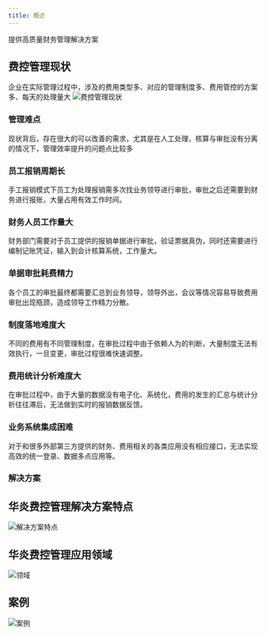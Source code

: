 ```yaml
---
title: 概述
---
```

提供高质量财务管理解决方案

## 费控管理现状
企业在实际管理过程中，涉及的费用类型多、对应的管理制度多、费用管控的方案多、每天的处理量大
![费控管理现状](/assets/费控.png)

### 管理难点
现状背后，存在很大的可以改善的需求，尤其是在人工处理，核算与审批没有分离的情况下，管理效率提升的问题点比较多
<div class="row">
    <div class="col col--4">
        <div class="card">
            <div class="card__header">
            <h3>员工报销周期长</h3>
            </div>
            <div class="card__body">
                <p>手工报销模式下员工为处理报销需多次找业务领导进行审批，审批之后还需要到财务进行报账，大量占用有效工作时间。</p>
            </div>
        </div>
    </div>
    <div class="col col--4">
        <div class="card">
            <div class="card__header">
            <h3>财务人员工作量大</h3>
            </div>
            <div class="card__body">
                <p>财务部门需要对于员工提供的报销单据进行审批，验证票据真伪，同时还需要进行编制记账凭证，输入到会计核算系统，工作量大。</p>
            </div>
        </div>
    </div>
    <div class="col col--4">
        <div class="card">
            <div class="card__header">
            <h3>单据审批耗费精力</h3>
            </div>
            <div class="card__body">
                <p>各个员工的审批最终都需要汇总到业务领导，领导外出，会议等情况容易导致费用审批出现瓶颈，造成领导工作精力分散。</p>
            </div>
        </div>
    </div>
</div>
<div class="row">
    <div class="col col--4">
        <div class="card">
            <div class="card__header">
            <h3>制度落地难度大</h3>
            </div>
            <div class="card__body">
                <p>不同的费用有不同管理制度，在审批过程中由于依赖人为的判断，大量制度无法有效执行，一旦变更，审批过程很难快速调整。</p>
            </div>
        </div>
    </div>
    <div class="col col--4">
        <div class="card">
            <div class="card__header">
            <h3>费用统计分析难度大</h3>
            </div>
            <div class="card__body">
                <p>在审批过程中，由于大量的数据没有电子化、系统化，费用的发生的汇总与统计分析往往滞后，无法做到实时的报销数据反馈。</p>
            </div>
        </div>
    </div>
    <div class="col col--4">
        <div class="card">
            <div class="card__header">
            <h3>业务系统集成困难</h3>
            </div>
            <div class="card__body">
                <p>对于和很多外部第三方提供的财务、费用相关的各类应用没有相应接口，无法实现高效的统一登录、数据多点应用等。</p>
            </div>
        </div>
    </div>
</div>

### 解决方案




## 华炎费控管理解决方案特点
![解决方案特点](/assets/费控1.png)

## 华炎费控管理应用领域
![领域](/assets/费控3.png)
<!-- <div class="row">
    <div class="col col--4">
        <div class="card">
            <div class="card__header">
            <h3>财务报账实现</h3>
            </div>
            <div class="card__body">
                <p>日常报销</p>
                <p>差旅报销</p>
                <p>营销业务</p>
                <p>培训会务</p>
                <p>借支付款等</p>
            </div>
        </div>
    </div>
    <div class="col col--4">
        <div class="card">
            <div class="card__header">
            <h3>费用执行控制</h3>
            </div>
            <div class="card__body">
                <p>预算控制</p>
                <p>事前控制</p>
                <p>超额控制</p>
                <p>审批控制</p>
                <p>预警提醒等</p>
            </div>
        </div>
    </div>
    <div class="col col--4">
        <div class="card">
            <div class="card__header">
            <h3>财务定额标准</h3>
            </div>
            <div class="card__body">
                <p>标准管理</p>
                <p>城市标准</p>
                <p>职级标准</p>
                <p>住宿标准</p>
                <p>更多标准等</p>
            </div>
        </div>
    </div>
</div>
<div class="row">
    <div class="col col--4">
        <div class="card">
            <div class="card__header">
            <h3>费用预算管理</h3>
            </div>
            <div class="card__body">
                <p>预算编审</p>
                <p>控制方案</p>
                <p>预算调整</p>
                <p>预实对比</p>
                <p>多维分析</p>
            </div>
        </div>
    </div>
    <div class="col col--4">
        <div class="card">
            <div class="card__header">
            <h3>业务应用集成</h3>
            </div>
            <div class="card__body">
                <p>财务核算接口</p>
                <p>资金支付接口</p>
                <p>商旅出行接口</p>
                <p>影像档案接口</p>
                <p>全面预算接口</p>
            </div>
        </div>
    </div>
    <div class="col col--4">
        <div class="card">
            <div class="card__header">
            <h3>业务扩展实现</h3>
            </div>
            <div class="card__body">
                <p>采购至付款</p>
                <p>销售至收款</p>
                <p>资产与资金</p>
                <p>总账与报表</p>
                <p>票据与档案</p>
            </div>
        </div>
    </div>
</div> -->

## 案例
![案例](/assets/案例.png)
